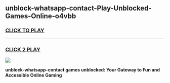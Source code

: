 
## unblock-whatsapp-contact-Play-Unblocked-Games-Online-o4vbb
<h3>
<a href="https://premium76.site?title=unblock-whatsapp-contact&ref=25A">CLICK TO PLAY</a></h3>
<hr>

<h3>
<a href="https://premium76.site?title=unblock-whatsapp-contact&ref=25A">CLICK 2 PLAY</a>
  
</h3>

<a href="https://premium76.site?title=unblock-whatsapp-contact&ref=25A"><img src="https://clearcache.store/games.png"></a>


**unblock-whatsapp-contact games unblocked: Your Gateway to Fun and Accessible Online Gaming**
